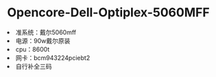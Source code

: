 # Opencore-Dell-Optiplex-5060MFF
<li>准系统：戴尔5060mff</li>
<li>电源：90w戴尔原装</li>
<li>cpu：8600t</li>
<li>网卡：bcm943224pciebt2</li>
<li>自行补全三码</li>
